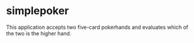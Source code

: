 # simplepoker
This application accepts two five-card pokerhands and evaluates which of the two is the higher hand. 
